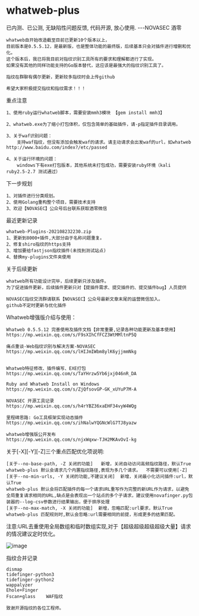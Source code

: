 # whatweb-plus


已内测、已公测, 无缺陷性问题反馈, 代码开源, 放心使用.  ---NOVASEC 酒零

    whatweb自开始改造截至目前已更新10个版本以上，
    目前版本是0.5.5.12，是最新版，也是整体功能的最终版，后续基本只会对插件进行增删和优化。
    这个版本后，我已将我目前对指纹识别工具所有的要求和理解都进行了实现。
    如果没有其他的同样功能支持的Go版本替代，这应该是最强大的指纹识别工具了。
    
    指纹在群聊有偶尔更新，更新较多指纹时会上传github
    
    希望大家积极提交指纹和指纹需求！！！

    
重点注意

    1、使用ruby运行whatweb脚本，需要安装mmh3模块 【gem install mmh3】
    
    2、whatweb.exe为了缩小打包体积，仅包含简单的基础插件，请-p指定插件目录调用。
    
    3、关于waf识别问题：
        支持waf指纹，但没有添加会触发waf的请求。请主动请求会出发waf的url，如whatweb http://www.baidu.com/index?/etc/passed
        
    4、关于运行环境的问题：
        windows下有exe打包版本，其他系统未打包成功，需要安装ruby环境（kali ruby2.5-2.7 测试通过）
   
    

下一步规划

    1、对插件进行分类规划。
    2、使用Golang重构整个项目，需要技术支持
    3、欢迎【NOVASEC】公众号后台联系获取酒零微信

最近更新记录

    whatweb-Plugins-202108232230.zip
    1、更新到8000+插件,大部分由于名称问题重复。
    2、修复shiro指纹的https支持
    3、增加要给fastjson指纹插件(未找到测试站点)
    4、替换my-plugins文件夹使用



关于后续更新

    whatweb所有功能设计完毕，后续更新只涉及插件。
    为了促进插件更新，后续插件更新只对【提插件需求、提交插件的、提交插件bug】人员提供
    
    NOVASEC指纹交流群请联系【NOVASEC】公众号最新文章末尾的运营微信加入。
    github不定时更新与优化插件



Whatweb增强版介绍与使用：

    Whatweb 0.5.5.12 完善使用及插件文档【非常重要,记录各种功能更新及基本使用】
    https://mp.weixin.qq.com/s/F9sXIhCfFCZ3WtMMltnP5Q

    痛点重谈-Web指纹识别与解决方案-NOVASEC
    https://mp.weixin.qq.com/s/lHIJmIWbm8ylK6yjjmmNkg


    Whatweb特征修改、插件编写、EXE打包
    https://mp.weixin.qq.com/s/TaYHrzw5Yb6jxj046nR_DA

    Ruby and Whatweb Install on Windows
    https://mp.weixin.qq.com/s/ZjQfsovGP-GK_xUYuP7M-A
        
    NOVASEC 开源工具记录
    https://mp.weixin.qq.com/s/h4rYBZ36xaEHF34vyW4WQg

    里程碑思路: Go工具框架实现动态插件
    https://mp.weixin.qq.com/s/ihNalwYQGNcWlG7TJ8yazw

    whatweb增强版公开发布
    https://mp.weixin.qq.com/s/njxWqxw-TJH2MKAvOvI-kg

关于[-X][-Y][-Z]三个重点匹配优化项说明:


    [关于--no-base-path, -Z 关闭​的功能]   新增，关闭自动访问高频指纹路径，默认True
    whatweb-plus 默认会请求几个内置指纹路径,表现为多几个请求。  不需要可以使用[-Z]
    [关于--no-min-urls, -Y 关闭​的功能,不建议关闭]  新增，关闭最小化访问插件:url，默认True
    whatweb-plus 默认会将匹配插件的每一个请求URL重写作为完整的新URL作为请求，以避免全局重复请求相同的URL,缺点是会表现出一个站点的多个子请求，建议使用novafinger.py包装器的--log-csv参数进行结果输出，便于排序处理
    [关于--no-max-match, -X 关闭​的功能]  新增，忽略匹配:url要求，默认True
    whatweb-plus 匹配规则时,默认会忽略:url需要相同的前提，形成更多的结果匹配。
    
   注意:URL去重使用全局数组和临时数组实现,对于【超级超级超级超级大量】请求的情况建议定时优化。

![image](https://user-images.githubusercontent.com/46115146/130211813-fc6343c8-43af-49b6-be64-8786b050a280.png)


    
指纹合并记录
    
    dismap    
    tidefinger-python3    
    tidefinger-python2     
    wappalyzer    
    Ehole+Finger  
    Fscan+glass    WAF指纹
    
    致谢开源指纹的各位工程师。
